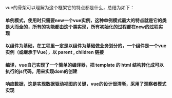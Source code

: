vue的骨架可以理解为这个框架它的特点都是什么，总结为如下：

#### 单例模式，使用时只需要new一个vue实例，这种单例模式最大的特点就是它的类是大而全的，所有的功能都由这个类实现，所有初始化的过程都在new的过程实现

#### 以组件为基础，在工程里一定是以组件为基础做业务划分的，一个组件是一个vue实例（或继承于Vue），以 parent , children 链接

#### 编译，vue自己实现了一个简单的编译器，把 template 的 html 结构转化成可以执行的js代码，用来实现dom的创建

#### 响应数据，这是实现数据驱动视图的关键，vue的设计很清晰，采用了观察者模式实现
